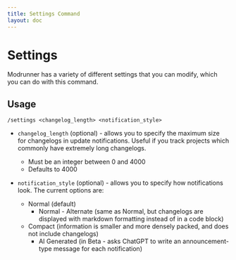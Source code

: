 ```yaml
---
title: Settings Command
layout: doc
---
```


# Settings

Modrunner has a variety of different settings that you can modify, which you can do with this command.

## Usage

`/settings <changelog_length> <notification_style>`

- `changelog_length` (optional) - allows you to specify the maximum size for changelogs in update notifications. Useful if you track projects which commonly have extremely long changelogs.

  - Must be an integer between 0 and 4000
  - Defaults to 4000

- `notification_style` (optional) - allows you to specify how notifications look. The current options are:
  - Normal (default)
	- Normal - Alternate (same as Normal, but changelogs are displayed with markdown formatting instead of in a code block)
  - Compact (information is smaller and more densely packed, and does not include changelogs)
	- AI Generated (in Beta - asks ChatGPT to write an announcement-type message for each notification)
